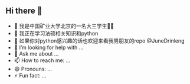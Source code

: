 ## Hi there 👋

- 🔭 我是中国矿业大学北京的一名大三学生👩‍🎓
- 🌱 我正在学习法硕相关知识和python
- 👯 如果你对python感兴趣的话也欢迎来看我男朋友的repo @JuneDrinleng
- 🤔 I’m looking for help with ...
- 💬 Ask me about ...
- 📫 How to reach me: ...
- 😄 Pronouns: ...
- ⚡ Fun fact: ...
<!--
**Zsissy/Zsissy** is a ✨ _special_ ✨ repository because its `README.md` (this file) appears on your GitHub profile.

Here are some ideas to get you started:

- 🔭 I’m currently working on 
- 🌱 I’m currently learning ...
- 👯 I’m looking to collaborate on ...
- 🤔 I’m looking for help with ...
- 💬 Ask me about ...
- 📫 How to reach me: ...
- 😄 Pronouns: ...
- ⚡ Fun fact: ...
-->
